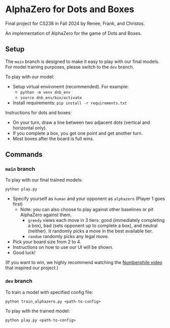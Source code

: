 # AlphaZero for Dots and Boxes
Final project for CS238 in Fall 2024 by Renee, Frank, and Christos.

An implementation of AlphaZero for the game of Dots and Boxes.

## Setup
The `main` branch is designed to make it easy to play with our final models.
For model training purposes, please switch to the `dev` branch.

To play with our model:
- Setup virtual environemt (recommended). For example:
    - `python -m venv dnb_env`
    - `source dnb_env/bin/activate`
- Install requirements: `pip install -r requirements.txt`

Instructions for dots and boxes:
- On your turn, draw a line between two adjacent dots (vertical and horizontal only).
- If you complete a box, you get one point and get another turn.
- Most boxes after the board is full wins.

## Commands
### `main` branch
To play with our final trained models:
```
python play.py
```
- Specify yourself as `human` and your opponent as `alphazero` (Player 1 goes first)
    - Note: you can also choose to play against other baselines or pit AlphaZero against them.
        - `greedy` views each move in 3 tiers: good (immediately completing a box), bad (sets opponent up to complete a box), and neutral (neither). It randomly picks a move in the best available tier.
        - `random` randomly picks any legal move.
- Pick your board size from 2 to 4.
- Instructions on how to use our UI will be shown.
- Good luck!

(If you want to win, we highly recommend watching the [Numberphile video](https://www.youtube.com/watch?v=KboGyIilP6k) that inspired our project.)

### `dev` branch
To train a model with specified config file:
```
python train_alphazero.py <path-to-config>
```

To play with the trained model:
```
python play.py <path-to-config>
```
